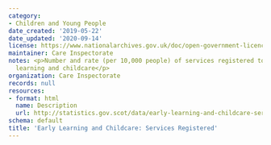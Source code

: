 ```yaml
---
category:
- Children and Young People
date_created: '2019-05-22'
date_updated: '2020-09-14'
license: https://www.nationalarchives.gov.uk/doc/open-government-licence/version/3/
maintainer: Care Inspectorate
notes: <p>Number and rate (per 10,000 people) of services registered to provide early
  learning and childcare</p>
organization: Care Inspectorate
records: null
resources:
- format: html
  name: Description
  url: http://statistics.gov.scot/data/early-learning-and-childcare-services-registered
schema: default
title: 'Early Learning and Childcare: Services Registered'
---
```

